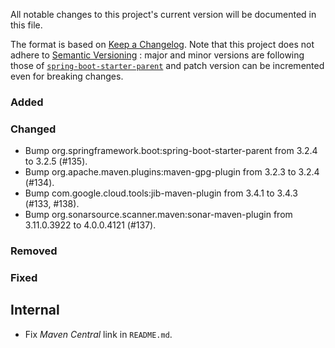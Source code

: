 All notable changes to this project's current version will be documented in this file.

The format is based on [Keep a Changelog](https://keepachangelog.com/en/1.0.0/). Note that
this project does not adhere to [Semantic Versioning](https://semver.org/spec/v2.0.0.html)
: major and minor versions are following those of
[`spring-boot-starter-parent`](https://spring.io/projects/spring-boot) and patch version
can be incremented even for breaking changes.

### Added

### Changed

- Bump org.springframework.boot:spring-boot-starter-parent from 3.2.4 to 3.2.5 (#135).
- Bump org.apache.maven.plugins:maven-gpg-plugin from 3.2.3 to 3.2.4 (#134).
- Bump com.google.cloud.tools:jib-maven-plugin from 3.4.1 to 3.4.3 (#133, #138).
- Bump org.sonarsource.scanner.maven:sonar-maven-plugin from 3.11.0.3922 to 4.0.0.4121 (#137).

### Removed

### Fixed

## Internal

- Fix _Maven Central_ link in `README.md`.
